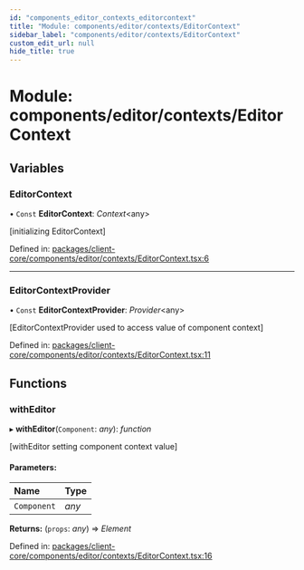 ```yaml
---
id: "components_editor_contexts_editorcontext"
title: "Module: components/editor/contexts/EditorContext"
sidebar_label: "components/editor/contexts/EditorContext"
custom_edit_url: null
hide_title: true
---
```


# Module: components/editor/contexts/EditorContext

## Variables

### EditorContext

• `Const` **EditorContext**: *Context*<any\>

[initializing EditorContext]

Defined in: [packages/client-core/components/editor/contexts/EditorContext.tsx:6](https://github.com/xr3ngine/xr3ngine/blob/66a84a950/packages/client-core/components/editor/contexts/EditorContext.tsx#L6)

___

### EditorContextProvider

• `Const` **EditorContextProvider**: *Provider*<any\>

[EditorContextProvider used to access value of component context]

Defined in: [packages/client-core/components/editor/contexts/EditorContext.tsx:11](https://github.com/xr3ngine/xr3ngine/blob/66a84a950/packages/client-core/components/editor/contexts/EditorContext.tsx#L11)

## Functions

### withEditor

▸ **withEditor**(`Component`: *any*): *function*

[withEditor setting component context value]

#### Parameters:

Name | Type |
:------ | :------ |
`Component` | *any* |

**Returns:** (`props`: *any*) => *Element*

Defined in: [packages/client-core/components/editor/contexts/EditorContext.tsx:16](https://github.com/xr3ngine/xr3ngine/blob/66a84a950/packages/client-core/components/editor/contexts/EditorContext.tsx#L16)
